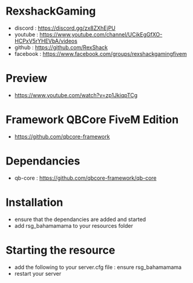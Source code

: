 # RexshackGaming
- discord : https://discord.gg/zx8ZXhEjPU
- youtube : https://www.youtube.com/channel/UCikEgGfXO-HCPxV5rYHEVbA/videos
- github : https://github.com/RexShack
- facebook : https://www.facebook.com/groups/rexshackgamingfivem

# Preview
- https://www.youtube.com/watch?v=zp1JkiqpTCg

# Framework QBCore FiveM Edition
- https://github.com/qbcore-framework

# Dependancies
- qb-core : https://github.com/qbcore-framework/qb-core

# Installation
- ensure that the dependancies are added and started
- add rsg_bahamamama to your resources folder

# Starting the resource
- add the following to your server.cfg file : ensure rsg_bahamamama
- restart your server